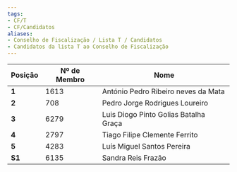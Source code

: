 ```yaml
---
tags:
- CF/T
- CF/Candidatos
aliases:
- Conselho de Fiscalização / Lista T / Candidatos
- Candidatos da lista T ao Conselho de Fiscalização
---
```


| Posição | Nº de Membro | Nome                                  |
| ------- | ------------ | ------------------------------------- |
| **1**   | 1613         | António Pedro Ribeiro neves da Mata   |
| **2**   | 708          | Pedro Jorge Rodrigues Loureiro        |
| **3**   | 6279         | Luis Diogo Pinto Golias Batalha Graça |
| **4**   | 2797         | Tiago Filipe Clemente Ferrito         |
| **5**   | 4283         | Luís Miguel Santos Pereira            |
| **S1**  | 6135         | Sandra Reis Frazão                    |
